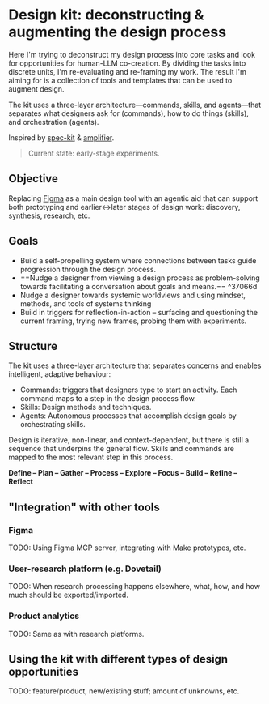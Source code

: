 # Design kit: deconstructing & augmenting the design process

Here I'm trying to deconstruct my design process into core tasks and look for opportunities for human-LLM co-creation. By dividing the tasks into discrete units, I'm re-evaluating and re-framing my work. The result I'm aiming for is a collection of tools and templates that can be used to augment design.

The kit uses a three-layer architecture—commands, skills, and agents—that separates what designers ask for (commands), how to do things (skills), and orchestration (agents).

Inspired by [spec-kit](https://github.com/github/spec-kit) & [amplifier](https://github.com/microsoft/amplifier).

> Current state: early-stage experiments.

## Objective

Replacing [Figma](https://www.figma.com/) as a main design tool with an agentic aid that can support both prototyping and earlier↔later stages of design work: discovery, synthesis, research, etc.

## Goals

- Build a self-propelling system where connections between tasks guide progression through the design process.
- ==Nudge a designer from viewing a design process as problem-solving towards facilitating a conversation about goals and means.== ^37066d
- Nudge a designer towards systemic worldviews and using mindset, methods, and tools of systems thinking
- Build in triggers for reflection-in-action – surfacing and questioning the current framing, trying new frames, probing them with experiments.

## Structure

The kit uses a three-layer architecture that separates concerns and enables intelligent, adaptive behaviour:

- Commands: triggers that designers type to start an activity. Each command maps to a step in the design process flow.
- Skills: Design methods and techniques.
- Agents: Autonomous processes that accomplish design goals by orchestrating skills.

Design is iterative, non-linear, and context-dependent, but there is still a sequence that underpins the general flow. Skills and commands are mapped to the most relevant step in this process.

**Define – Plan – Gather – Process – Explore – Focus – Build – Refine – Reflect**

## "Integration" with other tools

### Figma

TODO: Using Figma MCP server, integrating with Make prototypes, etc.

### User-research platform (e.g. Dovetail)

TODO: When research processing happens elsewhere, what, how, and how much should be exported/imported.

### Product analytics

TODO: Same as with research platforms.

## Using the kit with different types of design opportunities

TODO: feature/product, new/existing stuff; amount of unknowns, etc.

